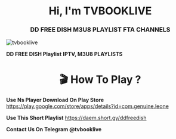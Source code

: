 <h1 align="center">Hi, I'm TVBOOKLIVE</h1>
<h3 align="center">DD FREE DISH M3U8 PLAYLIST FTA CHANNELS</h3>

<p img align="right" alt="Coding" width="400" src="https://selectra.in/sites/selectra.in/files/dth/logo/dd-free-dish.png" ></p>

<p align="left"> <img src="https://komarev.com/ghpvc/?username=tvbooklive&label=Profile%20views&color=0e75b6&style=flat" alt="tvbooklive" /> </p>

**DD FREE DISH Playlist**
**IPTV, M3U8 PLAYLISTS**

<h1 align="center">🎬 How To Play ? </h1>

**Use Ns Player Download On Play Store** 
https://play.google.com/store/apps/details?id=com.genuine.leone 

**Use This Short Playlist**  https://daem.short.gy/ddfreedish 

**Contact Us On Telegram @tvbooklive** 
